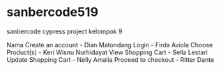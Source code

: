 # sanbercode519
sanbercode cypress project kelompok 9

Nama
Create an account - Dian Matondang
Login - Firda Aviola
Choose Product(s) - Keri Wisnu Nurhidayat
View Shopping Cart - Sella Lestari
Update Shopping Cart - Nelly Amalia
Proceed to checkout - Ritter Dante